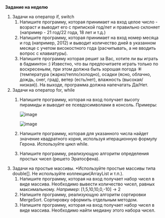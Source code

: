 **Задание на неделю**

1. Задачи на оператор if, switch
    1. Напишите программу, которая принимает на вход целое число - возраст и выводит его с припиской год/лет и правильно склоняет (например - 21 год/22 года, 18 лет и т.д.)
    2. Напишите программу, которая принимает на вход номер месяца и год (например, 2012) и выводит количество дней в указанном месяце с учетом високостного года (расчитывать, а не вводить вопрос с клавиатуры).
    3. Напишите программу которая решит за Вас, хотите ли вы играть в бадминтон :) 
    Известно, что вы предпочитаете играть только по воскресеньям, при этом должна быть хорошая погода ☀️ (температура (жарко/тепло/холодно), осадки (ясно, облачно, дождь, снег, град), ветер (есть/нет), влажность (высокая/низкая)). На выходе, программа должна напечатать Да/Нет.
2. Задачи на оператор for, while
    1. Напишите программу, которая на вход получает высоту пирамиды и выводит ее псевдосимволами в консоль. Примеры: 
        
        ![image](https://github.com/StudentPNZGTU/Others/assets/143221017/726f6a3a-de79-4c2b-9ad5-0497baf258aa)

        
        ![image](https://github.com/StudentPNZGTU/Others/assets/143221017/cd576787-f6b8-4799-9e90-3b22ee4c03f8)

        
    2. Напишите программу, которая для указанного числа найдет значение квадратного корня, используя итерационную формулу Герона. Используйте цикл while.
    3. Напишите программу, реализующую алгоритм определения простых чисел (решето Эратосфена).
3. Задачи на простые массивы. 
*Используйте простые массивы типа double[]. Не используйте коллекции(ArrayList и т.п.).
    1. Напишите программу, которая на вход получает набор чисел в виде массива. Необходимо вывести количество чисел, равных максимальному.
    *Например*: [1,5,10,10,0,-10] → 2
    2. Напишите программу, реализующую алгоритм сортировки MergeSort. Сортировку оформить отдельным методом.
    3. Напишите программу, которая на вход получает набор чисел в виде массива. Необходимо найти медиану этого набора чисел.
